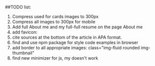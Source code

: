 
##TODO list:
1. Compress used for cards images to 300px 
2. Compress all images to 300px for mobile 
3. Add full About me and my full-full resume on the page About me
4.  add favicon:     <!-- <link rel="shortcut icon" href="favicon.png"> -->
5.  cite sources at the bottom of the article in APA format.
6.  find and use npm package for style code examples in browser
7.  add border to all appropriate images: class="img-fluid rounded img-thumbnail"
9.  find new minimizer for js, my doesn't work